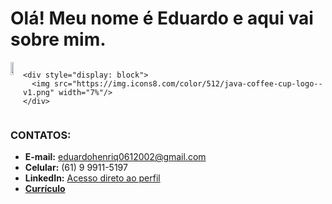# Olá! Meu nome é Eduardo e aqui vai sobre mim.

<div style="width: 100%; display: flex;">
  <div style="display: flex;">
    <div>
      <img src="https://github-readme-stats.vercel.app/api?username=EduardoHrq&show_icons=true&bg_color=1C1C1C&text_color=F8F8FF&title_color=00FFFF&icon_color=00FFFF" width="50%"/>
    </div>

    <div style="display: block">
      <img src="https://img.icons8.com/color/512/java-coffee-cup-logo--v1.png" width="7%"/>
    </div>
  </div>
</div>

### CONTATOS:
* **E-mail:** eduardohenriq0612002@gmail.com
* **Celular:** (61) 9 9911-5197
* **LinkedIn:**  [Acesso direto ao perfil](https://www.linkedin.com/in/eduardohrq/)
* **[Currículo]([https://scratch-liver-72b.notion.site/EDUARDO-HENRIQUE-LIMA-SILVA-539a2be47d2d4544bc04f6b93aed8627](https://s3.us-west-2.amazonaws.com/secure.notion-static.com/b6ac3c8c-a2d1-4c9c-8bb0-6c8fb5172971/EDUARDO_HENRIQUE_LIMA_SILVA.pdf?X-Amz-Algorithm=AWS4-HMAC-SHA256&X-Amz-Content-Sha256=UNSIGNED-PAYLOAD&X-Amz-Credential=AKIAT73L2G45EIPT3X45%2F20230119%2Fus-west-2%2Fs3%2Faws4_request&X-Amz-Date=20230119T153230Z&X-Amz-Expires=86400&X-Amz-Signature=1e3b3106c267b42f8e5b5dbe956cebd85aedc617ab9a0af90e6b98f5921a849b&X-Amz-SignedHeaders=host&response-content-disposition=filename%3D%22EDUARDO_HENRIQUE_LIMA_SILVA.pdf%22&x-id=GetObject))**

